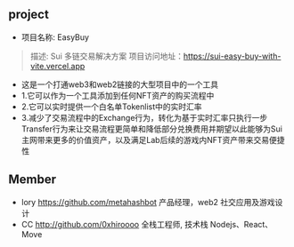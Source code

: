 ## project
- 项目名称: EasyBuy
> 描述: Sui 多链交易解决方案
> 项目访问地址：https://sui-easy-buy-with-vite.vercel.app
- 这是一个打通web3和web2链接的大型项目中的一个工具
- 1.它可以作为一个工具添加到任何NFT资产的购买流程中
- 2.它可以实时提供一个白名单Tokenlist中的实时汇率
- 3.减少了交易流程中的Exchange行为，转化为基于实时汇率只执行一步Transfer行为来让交易流程更简单和降低部分兑换费用并期望以此能够为Sui主网带来更多的价值资产，以及满足Lab后续的游戏内NFT资产带来交易便捷性


## Member
- lory  https://github.com/metahashbot   产品经理，web2 社交应用及游戏设计
- CC    http://github.com/0xhiroooo      全栈工程师, 技术栈 Nodejs、React、Move
